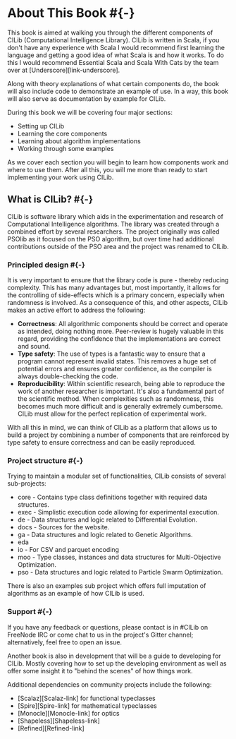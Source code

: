 # About This Book #{-}

This book is aimed at walking you through the different components of CILib (Computational Intelligence Library). CILib is written in Scala, if you don't have any experience with Scala I would recommend first learning the language and getting a good idea of what Scala is and how it works. To do this I would recommend Essential Scala and Scala With Cats by the team over at [Underscore][link-underscore].

Along with theory explanations of what certain components do, the book will also include code to demonstrate an example of use. In a way, this book will also serve as documentation by example for CILib.

During this book we will be covering four major sections:

- Setting up CILib
- Learning the core components
- Learning about algorithm implementations
- Working through some examples

As we cover each section you will begin to learn how components work and where to use them.
After all this, you will me more than ready to start implementing your work using CILib.

## What is CILib? #{-}

CILib is software library which aids in the experimentation and research of Computational Intelligence algorithms. The library was created through a combined effort by several researchers. The project originally was called PSOlib as it focused on the PSO algorithm, but over time had additional contributions outside of the PSO area and the project was renamed to CILib.

### Principled design #{-}
It is very important to ensure that the library code is pure - thereby reducing complexity. This has many advantages but, most importantly, it allows for the controlling of side-effects which is a primary concern, especially when randomness is involved. As a consequence of this, and other aspects, CILib makes an active effort to address the following:

- **Correctness**: All algorithmic components should be correct and operate as intended, doing nothing more. Peer-review is hugely valuable in this regard, providing the confidence that the implementations are correct and sound.
- **Type safety**: The use of types is a fantastic way to ensure that a program cannot represent invalid states. This removes a huge set of potential errors and ensures greater confidence, as the compiler is always double-checking the code.
- **Reproducibility**: Within scientific research, being able to reproduce the work of another researcher is important. It's also a fundamental part of the scientific method. When complexities such as randomness, this becomes much more  difficult and is generally extremely cumbersome. CILib must allow for the perfect replication of experimental work.

 With all this in mind, we can think of CILib as a platform that allows us to build a project by combining a number of components that are reinforced by type safety to ensure correctness and can be easily reproduced.

### Project structure #{-}

Trying to maintain a modular set of functionalities, CILib consists of several sub-projects:

- core - Contains type class definitions together with required data structures.
- exec - Simplistic execution code allowing for experimental execution.
- de - Data structures and logic related to Differential Evolution.
- docs - Sources for the website.
- ga - Data structures and logic related to Genetic Algorithms.
- eda
- io - For CSV and parquet encoding
- moo - Type classes, instances and data structures for Multi-Objective Optimization.
- pso - Data structures and logic related to Particle Swarm Optimization.

There is also an examples sub project which offers full imputation of algorithms as an example of how CILib is used.

### Support #{-}
If you have any feedback or questions, please contact is in #CILib on FreeNode IRC or come chat to us in the project's Gitter channel; alternatively, feel free to open an issue.

Another book is also in development that will be a guide to developing for CILib. Mostly covering how to set up the developing environment as well as offer some insight it to "behind the scenes" of how things work.

Additional dependencies on community projects include the following:

- [Scalaz][Scalaz-link] for functional typeclasses
- [Spire][Spire-link] for mathematical typeclasses
- [Monocle][Monocle-link] for optics
- [Shapeless][Shapeless-link]
- [Refined][Refined-link]
